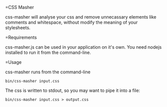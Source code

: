 =CSS Masher

css-masher will analyse your css and remove unnecassary elements like comments and whitespace, without modify the meaning of your stylesheets.

=Requirements

css-masher.js can be used in your application on it's own. You need nodejs installed to run it from the command-line.

=Usage

css-masher runs from the command-line

    bin/css-masher input.css

The css is written to stdout, so you may want to pipe it into a file:

    bin/css-masher input.css > output.css
